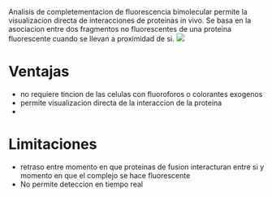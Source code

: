 
Analisis de completementacion de fluorescencia bimolecular permite la visualizacion directa de interacciones de proteinas in vivo.
Se basa en la asociacion entre dos fragmentos no fluorescentes de una proteina fluorescente cuando se llevan a proximidad de si.
![](https://i.imgur.com/i9wGhfx.png)

# Ventajas
- no requiere tincion de las celulas con fluoroforos o colorantes exogenos
- permite visualizacion directa de la interaccion de la proteina
- 

# Limitaciones
- retraso entre momento en que proteinas de fusion interacturan entre si y momento en que el complejo se hace fluorescente
- No permite deteccion en tiempo real